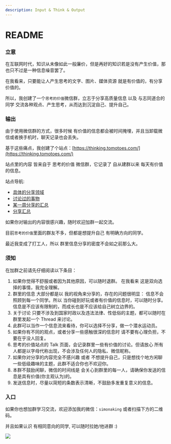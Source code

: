 ```yaml
---
description: Input & Think & Output
---
```


# README

### 立意

在互联网时代，知识从未像如此一般廉价，但是再好的知识若是没有产生价值，那也只不过是一种信息噪音罢了。

在我看来，只要能让人产生思考的文字、图片、媒体资源 就是有价值的，有分享价值的。

所以，我创建了一个`思考的价值`微信群，立志于分享高质量信息 以及 与志同道合的同学 交流各种观点、产生思考，从而达到沉淀自己、提升自己。

### 输出

由于使用微信群的方式，很多时候 有价值的信息都会被时间掩埋，并且当卸载微信或者换手机时，聊天记录也会丢失。

基于这些痛点，我创建了个站点：[https://thinking.tomotoes.com/](https://thinking.tomotoes.com/)

站点里的内容 皆来自于 思考的价值 微信群，它记录了 自从建群以来 每天有价值的信息。

站点导航:

* [具体的分享领域](https://thinking.tomotoes.com/tags)
* [讨论过的事物](https://thinking.tomotoes.com/tags/talk)
* [某一周分享的汇总](https://thinking.tomotoes.com/archives/2020/12/25-31)
* [分享汇总](https://thinking.tomotoes.com/archives)

如果你对输出的内容很感兴趣，随时欢迎加群一起交流。

目前`思考的价值`里面的群友不多，但都是想提升自己 有明确方向的同学。

最近我变成了打工人，所以 群里信息分享的密度不会如之前那么大。

### 须知

在加群之前请先仔细阅读以下条目：

1. 如果你觉得不舒服或者因为其他原因，可以随时退群。 在我看来 这是双向选择的事情，我完全理解。
2. 群里的信息 大部分都是以 我的视角来分享的，存在的问题很明显： 信息不会照顾到每一个同学。所以 当你碰到好玩或者有价值的信息时，可以随时分享。 信息是不应该有限制的，而成长也是不应该给自己树立边界的。
3. 关于讨论 只要不涉及到国家时政以及违法法律、性低俗的主题，都可以随时在群里发起一个 Thread 来讨论。
4. 此群可以当作一个信息流来看待，你可以选择不分享，做一个潜水运动员。
5. 如果你有不同的观点，或者分享一些感触很深的信息时 请不要有心理负担，不要在乎没人回复。
6. 思考的价值站点的 Talk 页面，会记录群里一些有价值的讨论。但请放心 所有人都是以字母代称出现，不会涉及任何人的隐私、微信昵称。
7. 如果你对分享的内容完全不感兴趣 或者 不想提升自己，只是想找个地方闲聊一些低级趣味的主题，此群不适合你也不欢迎你。
8. 本群不鼓励闲聊，微信的时间线是 会关心到群里的每一人，请确保你发送的信息是具有价值(你主观认为)的。
9. 发送信息时，尽量以简短的条数表示清晰，不鼓励多发重复意义的信息。

### 入口

如果你也想加群学习交流，欢迎添加我的微信：`simonaking` 或者扫描下方的二维码。

并且如果认识 有相同意向的同学, 可以随时拉她/他进群 :)

![](.gitbook/assets/微信图片\_20201227223623.jpg)
